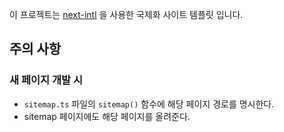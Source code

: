 이 프로젝트는 [next-intl](https://www.npmjs.com/package/next-intl) 을 사용한 국제화 사이트 템플릿 입니다.

## 주의 사항

### 새 페이지 개발 시

- `sitemap.ts` 파일의 `sitemap()` 함수에 해당 페이지 경로를 명시한다.
- sitemap 페이지에도 해당 페이지를 올려준다.
